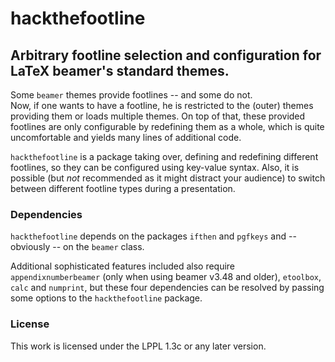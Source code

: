 # hackthefootline
## Arbitrary footline selection and configuration for LaTeX beamer's standard themes.

Some `beamer` themes provide footlines -- and some do not.  
Now, if one wants to have a footline, he is restricted to the (outer) themes providing them or loads multiple themes. On top of that, these provided footlines are only configurable by redefining them as a whole, which is quite uncomfortable and yields many lines of additional code.

`hackthefootline` is a package taking over, defining and redefining different footlines, so they can be configured using key-value syntax. Also, it is possible (but *not* recommended as it might distract your audience) to switch between different footline types during a presentation.



### Dependencies
`hackthefootline` depends on the packages `ifthen` and `pgfkeys` and -- obviously -- on the `beamer` class.  

Additional sophisticated features included also require `appendixnumberbeamer` (only when using beamer v3.48 and older), `etoolbox`, `calc` and `numprint`, but these four dependencies can be resolved by passing some options to the `hackthefootline` package.

### License
This work is licensed under the LPPL 1.3c or any later version.
